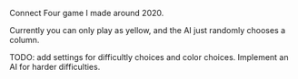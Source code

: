 
Connect Four game I made around 2020.

Currently you can only play as yellow, and the AI just randomly chooses a column.

TODO: add settings for difficultly choices and color choices. Implement an AI for harder difficulties.
